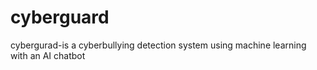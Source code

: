 # cyberguard
cybergurad-is a cyberbullying detection system using machine learning with an AI chatbot
